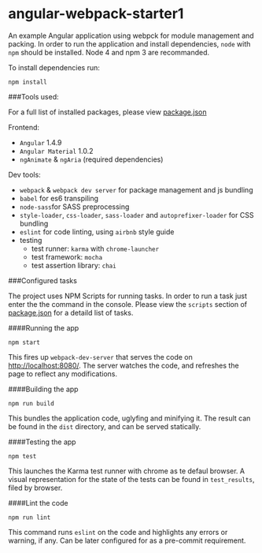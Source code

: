 # angular-webpack-starter1

An example Angular application using webpck for module management and packing.
In order to run the application and install dependencies, ```node``` with ```npm``` should be installed. Node 4 and npm 3 are recommanded. 

To install dependencies run: 
```
npm install
```

###Tools used:

For a full list of installed packages, please view [package.json](https://github.com/andreiantal/angular-webpack-starter1/blob/master/package.json)

Frontend:
 - ```Angular``` 1.4.9
 - ```Angular Material``` 1.0.2
 - ```ngAnimate``` & ```ngAria``` (required dependencies)

Dev tools:
 - ```webpack``` & ```webpack dev server``` for package management and js bundling
 - ```babel``` for es6 transpiling
 - ```node-sass```for SASS preprocessing
 - ```style-loader```, ```css-loader```, ```sass-loader``` and ```autoprefixer-loader``` for CSS bundling
 - ```eslint``` for code linting, using ```airbnb``` style guide
 - testing
   - test runner: ```karma``` with ```chrome-launcher```
   - test framework: ```mocha```
   - test assertion library: ```chai```


###Configured tasks

The project uses NPM Scripts for running tasks. In order to run a task just enter the the command in the console. Please view the ```scripts``` section of  [package.json](https://github.com/andreiantal/angular-webpack-starter1/blob/master/package.json) for a detaild list of tasks.

####Running the app

```
npm start
```

This fires up ```webpack-dev-server``` that serves the code on [http://localhost:8080/](http://localhost:8080/). The server watches the code, and refreshes the page to reflect any modifications.

####Building the app

```
npm run build
```

This bundles the application code, uglyfing and minifying it. The result can be found in the ```dist``` directory, and can be served statically.

####Testing the app

```
npm test
```

This launches the Karma test runner with chrome as te defaul browser. A visual representation for the state of the tests can be found in ```test_results```, filed by browser.

####Lint the code

```
npm run lint
```

This command runs ```eslint``` on the code and highlights any errors or warning, if any. Can be later configured for as a pre-commit requirement.
